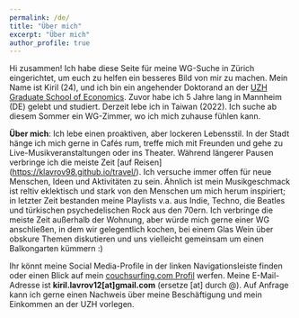 ```yaml
---
permalink: /de/
title: "Über mich"
excerpt: "Über mich"
author_profile: true
---
```


Hi zusammen! Ich habe diese Seite für meine WG-Suche in Zürich eingerichtet, um euch zu helfen ein besseres Bild von mir zu machen. Mein Name ist Kiril (24), und ich bin ein angehender Doktorand an der [UZH Graduate School of Economics](https://www.econ.uzh.ch/en/study/phd/zurichgse.html). Zuvor habe ich 5 Jahre lang in Mannheim (DE) gelebt und studiert. Derzeit lebe ich in Taiwan (2022). Ich suche ab diesem Sommer ein WG-Zimmer, wo ich mich zuhause fühlen kann.

**Über mich**: Ich lebe einen proaktiven, aber lockeren Lebensstil. In der Stadt hänge ich mich gerne in Cafés rum, treffe mich mit Freunden und gehe zu Live-Musikveranstaltungen oder ins Theater. Während längerer Pausen verbringe ich die meiste Zeit [auf Reisen] (https://klavrov98.github.io/travel/). Ich versuche immer offen für neue Menschen, Ideen und Aktivitäten zu sein. Ähnlich ist mein Musikgeschmack ist reltiv eklektisch und stark von den Menschen um mich herum inspiriert; in letzter Zeit bestanden meine Playlists v.a. aus Indie, Techno, die Beatles und türkischen psychedelischen Rock aus den 70ern. Ich verbringe die meiste Zeit außerhalb der Wohnung, aber würde mich gerne einer WG anschließen, in dem wir gelegentlich kochen, bei einem Glas Wein über obskure Themen diskutieren und uns vielleicht gemeinsam um einen Balkongarten kümmern :)

Ihr könnt meine Social Media-Profile in der linken Navigationsleiste finden oder einen Blick auf mein [couchsurfing.com Profil](https://www.couchsurfing.com/people/kiril-lavrov) werfen. Meine E-Mail-Adresse ist **kiril.lavrov12[at]gmail.com** (ersetze [at] durch @). Auf Anfrage kann ich gerne einen Nachweis über meine Beschäftigung und mein Einkommen an der UZH vorlegen.
